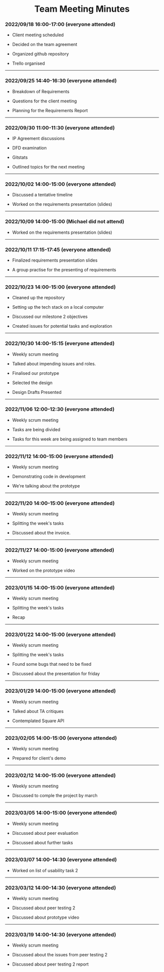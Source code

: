 
<h1 align = "center">
Team Meeting Minutes
</h1>

<h3>
<b>
2022/09/18 16:00-17:00 (everyone attended)
</h3>
</b>

- Client meeting scheduled

- Decided on the team agreement

- Organized github repository

- Trello organised
  
<hr>

<h3>
<b>
2022/09/25 14:40-16:30 (everyone attended)
</h3>
</b>

- Breakdown of Requirements

- Questions for the client meeting

- Planning for the Requirements Report
  
<hr>

<h3>
<b>
2022/09/30  11:00-11:30  (everyone attended)
</h3>
</b>

- IP Agreement discussions

- DFD examination

- Gitstats

- Outlined topics for the next meeting
  
<hr>

<h3>
<b>
 2022/10/02  14:00-15:00  (everyone attended)
 </h3>
</b>

- Discussed a tentative timeline

- Worked on the requirements presentation (slides)

<hr>

<h3>
<b>
2022/10/09 14:00-15:00 (Michael did not attend)
</h3>
</b>

- Worked on the requirements presentation (slides)

<hr>

 <h3>
<b>
 2022/10/11  17:15-17:45  (everyone attended)
</h3>
</b>

- Finalized requirements presentation slides

- A group practise for the presenting of requirements

 <hr>

<h3>
<b>
 2022/10/23 14:00-15:00 (everyone attended)
 </h3>
</b>

- Cleaned up the repository

- Setting up the tech stack on a local computer

- Discussed our milestone 2 objectives

- Created issues for potential tasks and exploration

<hr>

<h3>
<b>
 2022/10/30 14:00-15:15 (everyone attended)
 </h3>
</b>

- Weekly scrum meeting

- Talked about impending issues and roles.

- Finalised our prototype

- Selected the design

- Design Drafts Presented

<hr>

<h3>
<b>
 2022/11/06 12:00-12:30 (everyone attended)
 </h3>
</b>

- Weekly scrum meeting

- Tasks are being divided

- Tasks for this week are being assigned to team members

<hr>

<h3>
<b>
2022/11/12 14:00-15:00 (everyone attended)
</h3>
</b>

- Weekly scrum meeting

- Demonstrating code in development

- We're talking about the prototype

<hr>

<h3>
<b>
2022/11/20 14:00-15:00 (everyone attended)
</h3>
</b>

- Weekly scrum meeting

- Splitting the week's tasks

- Discussed about the invoice.

<hr>

<h3>
<b>
2022/11/27 14:00-15:00 (everyone attended)
</h3>
</b>

- Weekly scrum meeting

- Worked on the prototype video

<hr>

<h3>
<b>
2023/01/15 14:00-15:00 (everyone attended)
</h3>
</b>

- Weekly scrum meeting

- Splitting the week's tasks

- Recap

<hr>

<h3>
<b>
2023/01/22 14:00-15:00 (everyone attended)
</h3>
</b>

- Weekly scrum meeting

- Splitting the week's tasks

- Found some bugs that need to be fixed

- Discussed about the presentation for friday

<hr>

<h3>
<b>
2023/01/29 14:00-15:00 (everyone attended)
</h3>
</b>

- Weekly scrum meeting

- Talked about TA critiques

- Contemplated Square API

<hr>

<h3>
<b>
2023/02/05 14:00-15:00 (everyone attended)
</h3>
</b>

- Weekly scrum meeting

- Prepared for client's demo

<hr>

<h3>
<b>
2023/02/12 14:00-15:00 (everyone attended)
</h3>
</b>

- Weekly scrum meeting

- Discussed to comple the project by march

<hr>

<h3>
<b>
2023/03/05 14:00-15:00 (everyone attended)
</h3>
</b>

- Weekly scrum meeting

- Discussed about peer evaluation

- Discussed about further tasks

<hr>

<h3>
<b>
2023/03/07 14:00-14:30 (everyone attended)
</h3>
</b>

- Worked on list of usability task 2

<hr>

<h3>
<b>
2023/03/12 14:00-14:30 (everyone attended)
</h3>
</b>

- Weekly scrum meeting

- Discussed about peer testing 2

- Discussed about prototype video

<hr>

<h3>
<b>
2023/03/19 14:00-14:30 (everyone attended)
</h3>
</b>

- Weekly scrum meeting

- Discussed about the issues from peer testing 2

- Discussed about peer testing 2 report
